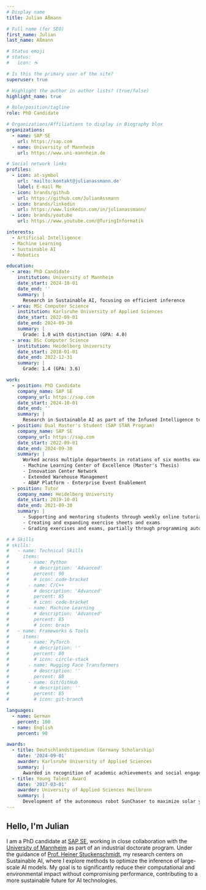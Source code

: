 ```yaml
---
# Display name
title: Julian Aßmann

# Full name (for SEO)
first_name: Julian
last_name: Aßmann

# Status emoji
# status:
#   icon: ☕️

# Is this the primary user of the site?
superuser: true

# Highlight the author in author lists? (true/false)
highlight_name: true

# Role/position/tagline
role: PhD Candidate

# Organizations/Affiliations to display in Biography blox
organizations:
  - name: SAP SE
    url: https://sap.com
  - name: University of Mannheim
    url: https://www.uni-mannheim.de

# Social network links
profiles:
  - icon: at-symbol
    url: 'mailto:kontakt@julianassmann.de'
    label: E-mail Me
  - icon: brands/github
    url: https://github.com/JulianAssmann
  - icon: brands/linkedin
    url: https://www.linkedin.com/in/julianassmann/
  - icon: brands/youtube
    url: https://www.youtube.com/@TuringInformatik

interests:
  - Artificial Intelligence
  - Machine Learning
  - Sustainable AI
  - Robotics

education:
  - area: PhD Candidate
    institution: University of Mannheim
    date_start: 2024-10-01
    date_end: ''
    summary: |
      Research in Sustainable AI, focusing on efficient inference
  - area: MSc Computer Science
    institution: Karlsruhe University of Applied Sciences
    date_start: 2022-09-01
    date_end: 2024-09-30
    summary: |
      Grade: 1.0 with distinction (GPA: 4.0)
  - area: BSc Computer Science
    institution: Heidelberg University
    date_start: 2018-01-01
    date_end: 2022-12-31
    summary: |
      Grade: 1.4 (GPA: 3.6)

work:
  - position: PhD Candidate
    company_name: SAP SE
    company_url: https://sap.com
    date_start: 2024-10-01
    date_end: ''
    summary: |
      Research in Sustainable AI as part of the Infused Intelligence team
  - position: Dual Master's Student (SAP STAR Program)
    company_name: SAP SE
    company_url: https://sap.com
    date_start: 2022-09-01
    date_end: 2024-09-30
    summary: |
      Worked across multiple departments in rotations of six months each:
      - Machine Learning Center of Excellence (Master's Thesis)
      - Innovation Center Network
      - Extended Warehouse Management
      - ABAP Platform - Enterprise Event Enablement
  - position: Tutor
    company_name: Heidelberg University
    date_start: 2019-10-01
    date_end: 2021-09-30
    summary: |
      - Supporting and mentoring students through weekly online tutorials
      - Creating and expanding exercise sheets and exams
      - Grading exercises and exams, partially through programming automated assessment systems

# # Skills
# skills:
#   - name: Technical Skills
#     items:
#       - name: Python
#         # description: 'Advanced'
#         percent: 90
#         # icon: code-bracket
#       - name: C/C++
#         # description: 'Advanced'
#         percent: 85
#         # icon: code-bracket
#       - name: Machine Learning
#         # description: 'Advanced'
#         percent: 85
#         # icon: brain
#   - name: Frameworks & Tools
#     items:
#       - name: PyTorch
#         # description: ''
#         percent: 80
#         # icon: circle-stack
#       - name: Hugging Face Transformers
#         # description: ''
#         percent: 80
#       - name: Git/GitHub
#         # description: ''
#         percent: 85
#         # icon: git-branch

languages:
  - name: German
    percent: 100
  - name: English
    percent: 90

awards:
  - title: Deutschlandstipendium (Germany Scholarship)
    date: '2024-09-01'
    awarder: Karlsruhe University of Applied Sciences
    summary: |
      Awarded in recognition of academic achievements and social engagement.
  - title: Young Talent Award
    date: '2017-03-01'
    awarder: University of Applied Sciences Heilbronn
    summary: |
      Development of the autonomous robot SunChaser to maximize solar yield
---
```


## Hello, I'm Julian

I am a PhD candidate at [SAP SE](https://www.sap.com/), working in close collaboration with the [University of Mannheim](https://www.uni-mannheim.de/) as part of an industrial doctorate program. Under the guidance of [Prof. Heiner Stuckenschmidt](https://www.uni-mannheim.de/dws/people/professors/prof-dr-heiner-stuckenschmidt/), my research centers on Sustainable AI, where I explore methods to optimize the inference of large-scale AI models. My goal is to significantly reduce their computational and environmental impact without compromising performance, contributing to a more sustainable future for AI technologies.